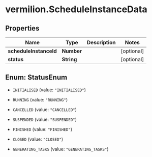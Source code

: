 # vermilion.ScheduleInstanceData

## Properties

Name | Type | Description | Notes
------------ | ------------- | ------------- | -------------
**scheduleInstanceId** | **Number** |  | [optional] 
**status** | **String** |  | [optional] 



## Enum: StatusEnum


* `INITIALISED` (value: `"INITIALISED"`)

* `RUNNING` (value: `"RUNNING"`)

* `CANCELLED` (value: `"CANCELLED"`)

* `SUSPENDED` (value: `"SUSPENDED"`)

* `FINISHED` (value: `"FINISHED"`)

* `CLOSED` (value: `"CLOSED"`)

* `GENERATING_TASKS` (value: `"GENERATING_TASKS"`)




